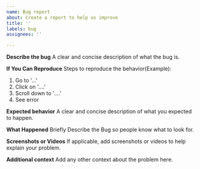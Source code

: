 ```yaml
---
name: Bug report
about: Create a report to help us improve
title: ''
labels: bug
assignees: ''

---
```


**Describe the bug**
A clear and concise description of what the bug is.

**If You Can Reproduce**
Steps to reproduce the behavior(Example):
1. Go to '...'
2. Click on '....'
3. Scroll down to '....'
4. See error

**Expected behavior**
A clear and concise description of what you expected to happen.

**What Happened**
Briefly Describe the Bug so people know what to look for.

**Screenshots or Videos**
If applicable, add screenshots or videos to help explain your problem.

**Additional context**
Add any other context about the problem here.
